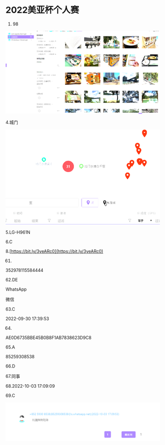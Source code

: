 # 2022美亚杯个人赛

1. 98

![Untitled](2022美亚杯个人赛%20attachments/Untitled.png)

4.城门

![Untitled](2022美亚杯个人赛%20attachments/Untitled%201.png)

5.LG-H961N

6.C

8.[https://bit.ly/3yeARc0](https://bit.ly/3yeARc0)

61.

352978115584444

62.DE

WhatsApp

微信

63.C

2022-09-30 17:39:53

64.

AE0D6735BBE45B0B8F1AB7838623D9C8

65.A

85259308538

66.D

67.同事

68.2022-10-03 17:09:09

69.C

![Untitled](2022美亚杯个人赛%20attachments/Untitled%202.png)
